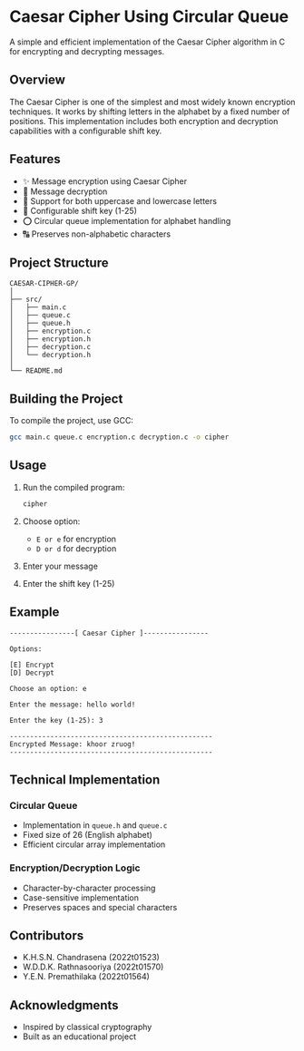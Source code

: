# Caesar Cipher Using Circular Queue

A simple and efficient implementation of the Caesar Cipher algorithm in C for encrypting and decrypting messages.

## Overview

The Caesar Cipher is one of the simplest and most widely known encryption techniques. It works by shifting letters in the alphabet by a fixed number of positions. This implementation includes both encryption and decryption capabilities with a configurable shift key.

## Features

- ✨ Message encryption using Caesar Cipher
- 🔄 Message decryption
- 📝 Support for both uppercase and lowercase letters
- 🔢 Configurable shift key (1-25)
- ⭕ Circular queue implementation for alphabet handling
- 🔠 Preserves non-alphabetic characters

## Project Structure

```
CAESAR-CIPHER-GP/
│
├── src/
│   ├── main.c
│   ├── queue.c
│   ├── queue.h
│   ├── encryption.c
│   ├── encryption.h
│   ├── decryption.c
│   └── decryption.h
│
└── README.md
```

## Building the Project

To compile the project, use GCC:

```bash
gcc main.c queue.c encryption.c decryption.c -o cipher
```

## Usage

1. Run the compiled program:
   ```bash
   cipher
   ```

2. Choose option:
   - `E or e` for encryption
   - `D or d` for decryption

3. Enter your message

4. Enter the shift key (1-25)

## Example

```
----------------[ Caesar Cipher ]----------------

Options:

[E] Encrypt       
[D] Decrypt       

Choose an option: e

Enter the message: hello world!

Enter the key (1-25): 3

--------------------------------------------------
Encrypted Message: khoor zruog!
--------------------------------------------------
```

## Technical Implementation

### Circular Queue
- Implementation in `queue.h` and `queue.c`
- Fixed size of 26 (English alphabet)
- Efficient circular array implementation

### Encryption/Decryption Logic
- Character-by-character processing
- Case-sensitive implementation
- Preserves spaces and special characters

## Contributors

- K.H.S.N. Chandrasena (2022t01523)
- W.D.D.K. Rathnasooriya (2022t01570)
- Y.E.N. Premathilaka (2022t01564)

## Acknowledgments

- Inspired by classical cryptography
- Built as an educational project
